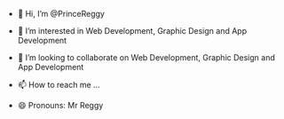 - 👋 Hi, I’m @PrinceReggy
- 👀 I’m interested in Web Development, Graphic Design and App Development

- 💞️ I’m looking to collaborate on Web Development, Graphic Design and App Development
- 📫 How to reach me ...
- 😄 Pronouns: Mr Reggy


<!---
PrinceReggy/PrinceReggy is a ✨ special ✨ repository because its `README.md` (this file) appears on your GitHub profile.
You can click the Preview link to take a look at your changes.
--->
